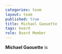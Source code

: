 ```yaml
---
categories: team
layout: team
published: true
title: Michael Gaouette
tags: board
role: Board Member
---
```


**Michael Gaouette** is